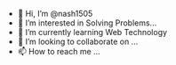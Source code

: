 - 👋 Hi, I’m @nash1505
- 👀 I’m interested in Solving Problems...
- 🌱 I’m currently learning Web Technology
- 💞️ I’m looking to collaborate on ...
- 📫 How to reach me ...

<!---
nash1505/nash1505 is a ✨ special ✨ repository because its `README.md` (this file) appears on your GitHub profile.
You can click the Preview link to take a look at your changes.
--->
